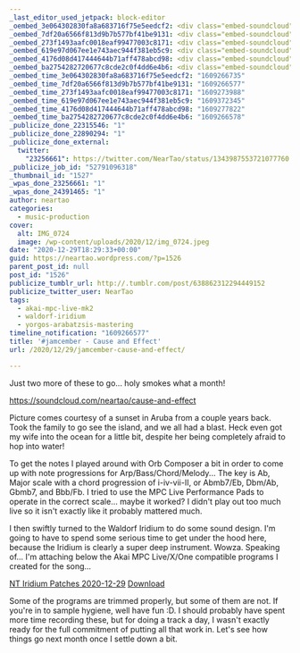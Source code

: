 ```yaml
---
_last_editor_used_jetpack: block-editor
_oembed_3e064302830fa8a683716f75e5eedcf2: <div class="embed-soundcloud"><iframe title="Cause And Effect by NearTao" width="750" height="400" scrolling="no" frameborder="no" src="https://w.soundcloud.com/player/?visual=true&url=https%3A%2F%2Fapi.soundcloud.com%2Ftracks%2F955971133&show_artwork=true&maxwidth=750&maxheight=1000&dnt=1"></iframe></div>
_oembed_7df20a6566f813d9b7b577bf41be9131: <div class="embed-soundcloud"><iframe title="Cause And Effect by NearTao" width="420" height="400" scrolling="no" frameborder="no" src="https://w.soundcloud.com/player/?visual=true&url=https%3A%2F%2Fapi.soundcloud.com%2Ftracks%2F955971133&show_artwork=true&maxwidth=420&maxheight=630&dnt=1"></iframe></div>
_oembed_273f1493aafc0018eaf99477003c8171: <div class="embed-soundcloud"><iframe title="#jamcember 2020 by NearTao" width="500" height="450" scrolling="no" frameborder="no" src="https://w.soundcloud.com/player/?visual=true&url=https%3A%2F%2Fapi.soundcloud.com%2Fplaylists%2F1174525159&show_artwork=true&maxwidth=500&maxheight=750&dnt=1"></iframe></div>
_oembed_619e97d067ee1e743aec944f381eb5c9: <div class="embed-soundcloud"><iframe title="Deeply Stricken by NearTao" width="500" height="400" scrolling="no" frameborder="no" src="https://w.soundcloud.com/player/?visual=true&url=https%3A%2F%2Fapi.soundcloud.com%2Ftracks%2F956821054&show_artwork=true&maxwidth=500&maxheight=750&dnt=1"></iframe></div>
_oembed_4176d08d417444644b71aff478abcd98: <div class="embed-soundcloud"><iframe title="Cause And Effect by NearTao" width="500" height="400" scrolling="no" frameborder="no" src="https://w.soundcloud.com/player/?visual=true&url=https%3A%2F%2Fapi.soundcloud.com%2Ftracks%2F955971133&show_artwork=true&maxwidth=500&maxheight=750&dnt=1"></iframe></div>
_oembed_ba2754282720677c8cde2c0f4dd6e4b6: <div class="embed-soundcloud"><iframe title="Cause And Effect by NearTao" width="584" height="400" scrolling="no" frameborder="no" src="https://w.soundcloud.com/player/?visual=true&url=https%3A%2F%2Fapi.soundcloud.com%2Ftracks%2F955971133&show_artwork=true&maxwidth=584&maxheight=876&dnt=1"></iframe></div>
_oembed_time_3e064302830fa8a683716f75e5eedcf2: "1609266735"
_oembed_time_7df20a6566f813d9b7b577bf41be9131: "1609266577"
_oembed_time_273f1493aafc0018eaf99477003c8171: "1609273988"
_oembed_time_619e97d067ee1e743aec944f381eb5c9: "1609372345"
_oembed_time_4176d08d417444644b71aff478abcd98: "1609277822"
_oembed_time_ba2754282720677c8cde2c0f4dd6e4b6: "1609266578"
_publicize_done_22315546: "1"
_publicize_done_22890294: "1"
_publicize_done_external:
  twitter:
    "23256661": https://twitter.com/NearTao/status/1343987553721077760
_publicize_job_id: "52791096318"
_thumbnail_id: "1527"
_wpas_done_23256661: "1"
_wpas_done_24391465: "1"
author: neartao
categories:
  - music-production
cover:
  alt: IMG_0724
  image: /wp-content/uploads/2020/12/img_0724.jpeg
date: "2020-12-29T18:29:33+00:00"
guid: https://neartao.wordpress.com/?p=1526
parent_post_id: null
post_id: "1526"
publicize_tumblr_url: http://.tumblr.com/post/638862312294449152
publicize_twitter_user: NearTao
tags:
  - akai-mpc-live-mk2
  - waldorf-iridium
  - yorgos-arabatzsis-mastering
timeline_notification: "1609266577"
title: '#jamcember - Cause and Effect'
url: /2020/12/29/jamcember-cause-and-effect/

---
```

Just two more of these to go... holy smokes what a month!

https://soundcloud.com/neartao/cause-and-effect

Picture comes courtesy of a sunset in Aruba from a couple years back. Took the family to go see the island, and we all had a blast. Heck even got my wife into the ocean for a little bit, despite her being completely afraid to hop into water!

To get the notes I played around with Orb Composer a bit in order to come up with note progressions for Arp/Bass/Chord/Melody... The key is Ab, Major scale with a chord progression of i-iv-vii-II, or Abmb7/Eb, Dbm/Ab, Gbmb7, and Bbb/Fb. I tried to use the MPC Live Performance Pads to operate in the correct scale... maybe it worked? I didn't play out too much live so it isn't exactly like it probably mattered much.

I then swiftly turned to the Waldorf Iridium to do some sound design. I'm going to have to spend some serious time to get under the hood here, because the Iridium is clearly a super deep instrument. Wowza. Speaking of... I'm attaching below the Akai MPC Live/X/One compatible programs I created for the song...

[NT Iridium Patches 2020-12-29](/wp-content/uploads/2020/12/nt-iridium-patches-2020-12-29.zip) [Download](/wp-content/uploads/2020/12/nt-iridium-patches-2020-12-29.zip)

Some of the programs are trimmed properly, but some of them are not. If you're in to sample hygiene, well have fun :D. I should probably have spent more time recording these, but for doing a track a day, I wasn't exactly ready for the full commitment of putting all that work in. Let's see how things go next month once I settle down a bit.
